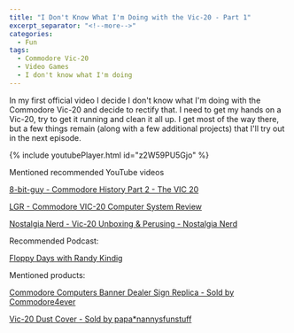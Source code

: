 ```yaml
---
title: "I Don't Know What I'm Doing with the Vic-20 - Part 1"
excerpt_separator: "<!--more-->"
categories:
  - Fun
tags:
  - Commodore Vic-20
  - Video Games
  - I don't know what I'm doing
---
```


In my first official video I decide I don't know what I'm doing with the Commodore Vic-20 and decide to rectify that. I need to get my hands on a Vic-20, try to get it running and clean it all up. I get most of the way there, but a few things remain (along with a few additional projects) that I'll try out in the next episode.
<!--more-->
{% include youtubePlayer.html id="z2W59PU5Gjo" %}

Mentioned recommended YouTube videos

[8-bit-guy - Commodore History Part 2 - The VIC 20](https://www.youtube.com/watch?v=yg04GyhS3ss) 

[LGR - Commodore VIC-20 Computer System Review](https://www.youtube.com/watch?v=ecxADZwybfE) 

[Nostalgia Nerd - Vic-20 Unboxing & Perusing - Nostalgia Nerd](https://www.youtube.com/watch?v=2Iz8oYTp0xY) 

Recommended Podcast:

[Floppy Days with Randy Kindig](http://floppydays.libsyn.com/) 

Mentioned products:

[Commodore Computers Banner Dealer Sign Replica - Sold by Commodore4ever](https://www.ebay.com/usr/commodore4ever) 

[Vic-20 Dust Cover - Sold by papa*nannysfunstuff](https://www.ebay.com/str/papanannysfunstuff) 